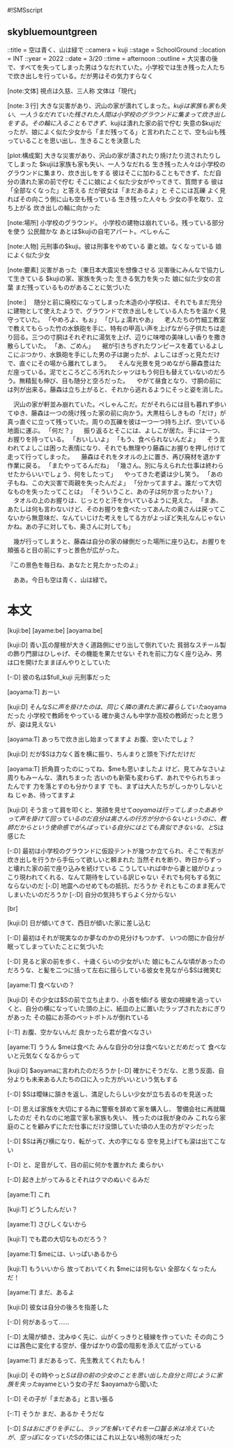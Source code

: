 #!SMSscript

## skybluemountgreen

::title = 空は青く、山は緑で
::camera = kuji
::stage = SchoolGround
::location = INT
::year = 2022
::date = 3/20
::time = afternoon
::outline = 大災害の後で、すべてを失ってしまった男はうなだれていた。小学校では生き残った人たちで炊き出しを行っている。だが男はその気力すらなく

[note:文体]
視点は久慈、三人称
文体は「現代」

[note:３行]
大きな災害があり、沢山の家が潰れてしまった。$kujiは家族も家も失い、一人うなだれていた
残された人間は小学校のグラウンドに集まって炊き出しをする。その輪に入ることもできず、$kujiは潰れた家の前で佇む
失意の$kujiだったが、娘によく似た少女から「まだ残ってる」と言われたことで、空も山も残っていることを思い出し、生きることを決意した

[plot:構成案]
大きな災害があり、沢山の家が潰されたり焼けたり流されたりしてしまった
$kujiは家族も家も失い、一人うなだれる
生き残った人々は小学校のグラウンドに集まり、炊き出しをする
彼はそこに加わることもできず、ただ自分の潰れた家の前で佇む
そこに娘によく似た少女がやってきて、質問する
彼は「全部なくなった」と答える
だが彼女は「まだあるよ」と
そこには瓦礫
よく見ればその向こう側に山も空も残っている
生き残った人々も
少女の手を取り、立ち上がる
炊き出しの輪に向かった

[note:場所]
小学校のグラウンド。
小学校の建物は崩れている。残っている部分を使う
公民館かな
あとは$kujiの自宅アパート。ぺしゃんこ

[note:人物]
元刑事の$kuji。彼は刑事をやめている
妻と娘。なくなっている
娘によく似た少女

[note:要素]
災害があった（東日本大震災を想像させる
災害後にみんなで協力して生きている
$kujiの家、家族を失った
生きる気力を失った
娘に似た少女の言葉
まだ残っているものがあることに気づいた

[note:]
　随分と前に廃校になってしまった木造の小学校は、それでもまだ充分に建物として使えたようで、グラウンドで炊き出しをしている人たちを温かく見守っていた。
「やめろよ、もぉ」
「びしょ濡れやあ」
　老人たちの竹細工教室で教えてもらった竹の水鉄砲を手に、特有の甲高い声を上げながら子供たちは走り回る。三つの寸胴はそれぞれに湯気を上げ、辺りに味噌の美味しい香りを撒き散らしていた。
「あ、ごめん」
　裾が引きちぎれたワンピースを着ているよしこにぶつかり、水鉄砲を手にした男の子は謝ったが、よしこはぎっと見ただけで、直ぐにその場から離れてしまう。
　そんな光景を見つめながら藤森豊はただ座っている。泥でところどころ汚れたシャツはもう何日も替えていないのだろう。無精髭も伸び、目も随分と空ろだった。
　やがて昼食となり、寸胴の前には列が出来る。藤森は立ち上がると、それから逃れるようにそっと姿を消した。

　沢山の家が軒並み崩れていた。ぺしゃんこだ。だがそれらには目も暮れず歩いてゆき、藤森は一つの焼け残った家の前に向かう。大黒柱らしきもの「だけ」が真っ直ぐに立って残っていた。周りの瓦礫を彼は一つ一つ持ち上げ、空いている地面に運ぶ。
「何だ？」
　振り返るとそこには、よしこが居た。手には一つ、お握りを持っている。
「おいしいよ」
「もう、食べられないんだよ」
　そう言われてよしこは困った表情になり、それでも無理やり藤森にお握りを押し付けて走って行ってしまった。
　藤森はそれをタオルの上に置き、再び廃材を退かす作業に戻る。
「またやってるんだね」
「幾さん。別に与えられた仕事は終わらせたからいいでしょう、何をしたって」
　やってきた老婆は少し笑う。
「あの子もね、この大災害で両親を失ったんだよ」
「分かってますよ。誰だって大切なものを失ったってことは」
「そういうこと、あの子は何か言ったかい？」
　タオルの上のお握りは、じっとりと汗をかいているように見えた。
「まあ、あたしは何も言わないけど、そのお握りを食べたってあんたの奥さんは戻ってこないから無意味だ、なんていじけた考えをしてる方がよっぽど失礼なんじゃないかね。あの子に対しても、奥さんに対しても」

　幾が行ってしまうと、藤森は自分の家の縁側だった場所に座り込む。お握りを頬張ると目の前にすっと景色が広がった。

『この景色を毎日ね、あなたと見たかったのよ』

　ああ。今日も空は青く、山は緑で。


# 本文

[kuji:be]
[ayame:be]
[aoyama:be]

[kuji:D]
青い瓦の屋根が大きく道路側にせり出して倒れていた
貧弱なスチール製の飾り門扉はひしゃげ、その機能を果たせない
それを前に力なく座り込み、男は口を開けたままぼんやりとしていた

[-:D]
彼の名は$full_kuji
元刑事だった

[aoyama:T]
おーい

[kuji:D]
そんな$Sに声を掛けたのは、同じく隣の潰れた家に暮らしていた$aoyamaだった
小学校で教師をやっている
確か奥さんも中学か高校の教師だったと思うが、姿は見えない

[aoyama:T]
あっちで炊き出し始まってますよ
お腹、空いたでしょ？

[kuji:D]
だが$Sは力なく首を横に振り、ちんまりと頭を下げただけだ

[aoyama:T]
折角買ったのにってね、$meも思いましたよ
けど、見てみなさいよ
周りもみーんな、潰れちまった
古いのも新築も変わらず、あれでやられちまったんです
力を落とすのも分かります
でも、まずは大人たちがしっかりしないとね
じゃあ、待ってますよ

[kuji:D]
そう言って肩を叩くと、笑顔を見せて$aoyamaは行ってしまった
ああやって声を掛けて回っているのだ
自分は奥さんの行方が分からないというのに、教師だからという使命感でがんばっている
自分にはとても真似できないな、と$Sは感じた

[-:D]
最初は小学校のグラウンドに仮設テントが幾つか立てられ、そこで有志が炊き出しを行うから手伝って欲しいと頼まれた
当然それを断り、昨日からずっと壊れた家の前で座り込みを続けている
こうしていれば中から妻と娘がひょっこり現われてくれる、なんて期待をしている訳じゃない
それでも何もする気にならないのだ
[-:D]
地震へのせめてもの抵抗、だろうか
それともこのまま死んでしまいたいのだろうか
[-:D]
自分の気持ちすらよく分からない

[br]

[kuji:D]
日が傾いてきて、西日が傾いた家に差し込む

[-:D]
最初はそれが現実なのか夢なのかの見分けもつかず、
いつの間にか自分が眠ってしまっていたことに気づいた

[-:D]
見ると家の前を歩く、十歳くらいの少女がいた
娘にもこんな頃があったのだろうな、と髪を二つに括って左右に揺らしている彼女を見ながら$Sは微笑む

[ayame:T]
食べないの？

[kuji:D]
その少女は$Sの前で立ち止まり、小首を傾げる
彼女の視線を追っていくと、自分の横になっていた頭の上に、紙皿の上に置いたラップされたおにぎりがあった
その脇にお茶のペットボトルが倒れている

[-:T]
お腹、空かないんだ
良かったら君が食べなさい

[ayame:T]
ううん
$meは食べた
みんな自分の分は食べないとだめだって
食べないと元気なくなるからって

[kuji:D]
$aoyamaに言われたのだろうか
[-:D]
確かにそうだな、と思う反面、自分よりも未来ある人たちの口に入った方がいいという気もする

[-:D]
$Sは曖昧に頷きを返し、満足したらしい少女が立ち去るのを見送った

[-:D]
思えば家族を大切にする為に警察を辞めて家を購入し、
警備会社に再就職したのだ
それなのに地震で家も家族も失い、
残ったのは我が身のみ
これなら家庭のことを顧みずにただ仕事にだけ没頭していた頃の人生の方がマシだった

[-:D]
$Sは再び横になり、転がって、大の字になる
空を見上げても涙は出てこない

[-:D]
と、足音がして、目の前に何かを置かれた
柔らかい

[-:D]
起き上がってみるとそれはクマのぬいぐるみだ

[ayame:T]
これ

[kuji:T]
どうしたんだい？

[ayame:T]
さびしくないから

[kuji:T]
でも君の大切なものだろう？

[ayame:T]
$meには、いっぱいあるから

[kuji:T]
もういいから
放っておいてくれ
$meには何もない
全部なくなったんだ！

[ayame:T]
まだ、あるよ

[kuji:D]
彼女は自分の後ろを指差した

[-:D]
何があるって……

[-:D]
太陽が傾き、沈みゆく先に、山がくっきりと稜線を作っていた
その向こうには茜色に変化する空が、僅かばかりの雲の陰影を添えて広がっている

[ayame:T]
まだあるって、先生教えてくれたもん！

[kuji:D]
その時やっと$Sは目の前の少女のことを思い出した
自分と同じように家族を失った$ayameという女の子だ
$aoyamaから聞いた

[-:D]
その子が「まだある」と言い張る

[-:T]
そうか
まだ、あるか
そうだな

[-:D]
$Sはおにぎりを手にし、ラップを解いてそれを一口齧る
米は冷えていたが、空っぽになっていた$Sの体にはこれ以上ない格別の味だった

